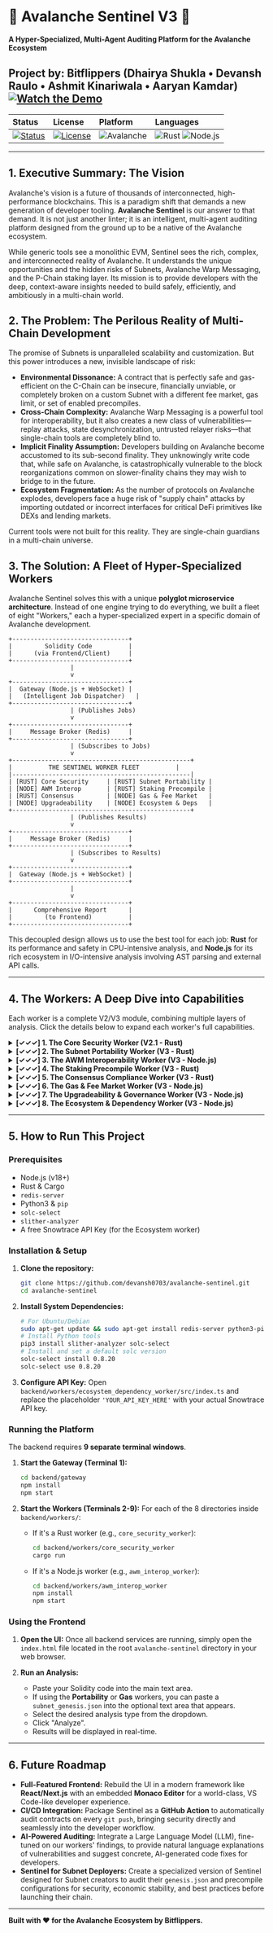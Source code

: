 # 🔺 Avalanche Sentinel V3 🔺

**A Hyper-Specialized, Multi-Agent Auditing Platform for the Avalanche Ecosystem**

**Project by: Bitflippers**
(Dhairya Shukla • Devansh Raulo • Ashmit Kinariwala • Aaryan Kamdar)
[![Watch the Demo](https://img.shields.io/badge/Watch_the-Demo-E84142?style=for-the-badge&logo=youtube)](https://youtu.be/UuEp99h5Zto)
---

| Status | License | Platform | Languages |
| :--- | :--- | :--- | :--- |
| [![Status](https://img.shields.io/badge/Status-Complete-brightgreen?style=for-the-badge)](https://github.com/devansh0703/avalanche-sentinel) | [![License](https://img.shields.io/badge/License-MIT-blue?style=for-the-badge)](https://github.com/devansh0703/avalanche-sentinel/blob/main/LICENSE) | ![Avalanche](https://img.shields.io/badge/Avalanche-E84142?style=for-the-badge&logo=avalanche&logoColor=white) | ![Rust](https://img.shields.io/badge/rust-%23000000.svg?style=for-the-badge&logo=rust&logoColor=white) ![Node.js](https://img.shields.io/badge/node.js-6DA55F?style=for-the-badge&logo=node.js&logoColor=white) |

---

## 1. Executive Summary: The Vision

Avalanche's vision is a future of thousands of interconnected, high-performance blockchains. This is a paradigm shift that demands a new generation of developer tooling. **Avalanche Sentinel** is our answer to that demand. It is not just another linter; it is an intelligent, multi-agent auditing platform designed from the ground up to be a native of the Avalanche ecosystem.

While generic tools see a monolithic EVM, Sentinel sees the rich, complex, and interconnected reality of Avalanche. It understands the unique opportunities and the hidden risks of Subnets, Avalanche Warp Messaging, and the P-Chain staking layer. Its mission is to provide developers with the deep, context-aware insights needed to build safely, efficiently, and ambitiously in a multi-chain world.

## 2. The Problem: The Perilous Reality of Multi-Chain Development

The promise of Subnets is unparalleled scalability and customization. But this power introduces a new, invisible landscape of risk:

*   **Environmental Dissonance:** A contract that is perfectly safe and gas-efficient on the C-Chain can be insecure, financially unviable, or completely broken on a custom Subnet with a different fee market, gas limit, or set of enabled precompiles.
*   **Cross-Chain Complexity:** Avalanche Warp Messaging is a powerful tool for interoperability, but it also creates a new class of vulnerabilities—replay attacks, state desynchronization, untrusted relayer risks—that single-chain tools are completely blind to.
*   **Implicit Finality Assumption:** Developers building on Avalanche become accustomed to its sub-second finality. They unknowingly write code that, while safe on Avalanche, is catastrophically vulnerable to the block reorganizations common on slower-finality chains they may wish to bridge to in the future.
*   **Ecosystem Fragmentation:** As the number of protocols on Avalanche explodes, developers face a huge risk of "supply chain" attacks by importing outdated or incorrect interfaces for critical DeFi primitives like DEXs and lending markets.

Current tools were not built for this reality. They are single-chain guardians in a multi-chain universe.

## 3. The Solution: A Fleet of Hyper-Specialized Workers

Avalanche Sentinel solves this with a unique **polyglot microservice architecture**. Instead of one engine trying to do everything, we built a fleet of eight "Workers," each a hyper-specialized expert in a specific domain of Avalanche development.

```
+--------------------------------+
|         Solidity Code          |
|      (via Frontend/Client)     |
+--------------------------------+
                 |
                 v
+--------------------------------+
|  Gateway (Node.js + WebSocket) |
|   (Intelligent Job Dispatcher)   |
+--------------------------------+
                 | (Publishes Jobs)
                 v
+--------------------------------+
|     Message Broker (Redis)     |
+--------------------------------+
                 | (Subscribes to Jobs)
                 v
+-------------------------------------------------+
|          THE SENTINEL WORKER FLEET          |
|-------------------------------------------------|
| [RUST] Core Security     | [RUST] Subnet Portability |
| [NODE] AWM Interop       | [RUST] Staking Precompile |
| [RUST] Consensus         | [NODE] Gas & Fee Market   |
| [NODE] Upgradeability    | [NODE] Ecosystem & Deps   |
+-------------------------------------------------+
                 | (Publishes Results)
                 v
+--------------------------------+
|     Message Broker (Redis)     |
+--------------------------------+
                 | (Subscribes to Results)
                 v
+--------------------------------+
|  Gateway (Node.js + WebSocket) |
+--------------------------------+
                 |
                 v
+--------------------------------+
|      Comprehensive Report      |
|         (to Frontend)          |
+--------------------------------+
```

This decoupled design allows us to use the best tool for each job: **Rust** for its performance and safety in CPU-intensive analysis, and **Node.js** for its rich ecosystem in I/O-intensive analysis involving AST parsing and external API calls.

---

## 4. The Workers: A Deep Dive into Capabilities

Each worker is a complete V2/V3 module, combining multiple layers of analysis. Click the details below to expand each worker's full capabilities.

<details>
<summary><strong>[✓✓✓] 1. The Core Security Worker (V2.1 - Rust)</strong></summary>

*   **Mission:** To provide a comprehensive, industry-standard security baseline for any smart contract deployed on an EVM-compatible chain, including the Avalanche C-Chain.
*   **Checks Performed:**
    *   **Broad Vulnerability Analysis:** Leverages the full power of the industry-standard Slither static analysis engine. This detects a wide range of common and critical smart contract vulnerabilities out of the box, including but not limited to:
        *   Re-entrancy (Checks-Effects-Interactions pattern violations)
        *   Integer Overflows/Underflows (for Solidity versions <0.8.0)
        *   Unprotected `selfdestruct` and `delegatecall`
        *   Transaction Order Dependency
        *   Oracle Manipulation Risks
        *   And dozens more.
    *   **Compiler Warning Ingestion (V2.1 Feature):** Goes beyond standard analysis by capturing and parsing the `stderr` output from the `solc` compiler during Slither's execution. This elevates low-level compiler warnings (e.g., Unused Local Variables, Uninitialized Storage Pointers) to first-class issues, finding potential bugs and code quality problems that are often overlooked by developers and other tools.
*   **Why it's Avalanche-Specific:** While the checks are universal, this worker provides the foundational security layer that every Avalanche C-Chain and Subnet contract *must* pass before considering the more complex, Avalanche-native risks. It establishes a baseline of code quality and safety for the entire ecosystem.

</details>

<details>
<summary><strong>[✓✓✓] 2. The Subnet Portability Worker (V3 - Rust)</strong></summary>

*   **Mission:** To act as a "Subnet Simulator," ensuring a contract is ready for deployment on any custom Subnet by validating it against a specific Subnet's on-chain environment.
*   **Checks Performed:**
    *   **`chainid` Opcode Usage:** Flags any logic that relies on a specific `chainid`, which is a common but critical mistake that breaks contracts when moved from a testnet to a mainnet or between Subnets.
    *   **Native Token Assumptions (`msg.value`, `.balance`):** Warns on any usage of `msg.value` or `address.balance`, reminding the developer that the native token on a custom Subnet may not be AVAX and could have a different value, or no value at all.
    *   **Hardcoded C-Chain Addresses:** Detects dependencies on protocols and tokens (e.g., Trader Joe, Benqi, WAVAX) that only exist on the C-Chain and will not be present on a new Subnet.
    *   **Hardcoded Gas Values:** Flags fragile `.call{gas:...}` patterns, which can break on Subnets with different gas semantics or future opcode repricing.
    *   **Genesis Ingestion (V3 Feature):** Takes a Subnet's `genesis.json` as input to perform deep, context-aware analysis:
        *   **Predicts Gas Limit Violations:** Reads the `blockGasLimit` from the genesis file and cross-references it with a function's estimated gas cost, warning the developer if a transaction is guaranteed to revert on the target Subnet.
        *   **Detects Precompile Mismatches:** Reads the list of enabled precompiles from the genesis and flags any contract that attempts to call a precompile (like the P-Chain handler) that is not explicitly enabled on the target Subnet, preventing a guaranteed revert.

</details>

<details>
<summary><strong>[✓✓✓] 3. The AWM Interoperability Worker (V3 - Node.js)</strong></summary>

*   **Mission:** To secure the most critical and complex aspect of multi-chain applications: Avalanche Warp Messaging.
*   **Checks Performed:**
    *   **Missing `receive` Function:** Checks that a contract importing the AWM interface can actually receive messages.
    *   **Missing `try/catch` on `send`:** Flags calls to `warp.send()` that are not wrapped in a `try/catch` block, which can cause the entire transaction to revert on a send failure, leading to poor user experience.
    *   **Missing Replay Protection:** Audits the `receive` function for a nonce or `executedMessages` mapping to prevent a malicious actor from replaying a valid message multiple times to drain funds or mint tokens.
    *   **Untrusted Relayer Risk (V3 Feature):** Ensures the `receive` function validates that `msg.sender` is the official AWM Precompile address. This is a critical check to ensure the message was delivered through the official, secure Warp protocol and not by a malicious actor who happened to obtain a valid signed message.
    *   **State Desynchronization Hazard (V3 Feature):** Flags "fire-and-forget" state updates (e.g., `setPrice`, `changeOwner`) that are sent via AWM but where the contract lacks a corresponding failure handler or rollback function, preventing a state desync between chains if the message fails to arrive.

</details>

<details>
<summary><strong>[✓✓✓] 4. The Staking Precompile Worker (V3 - Rust)</strong></summary>

*   **Mission:** To audit deep, protocol-level interactions with the Avalanche P-Chain, securing the creation of novel liquid staking and delegation financial products.
*   **Checks Performed:**
    *   **Missing `payable` Modifier:** Flags non-payable functions that call staking precompiles which require a value (AVAX) to be sent.
    *   **Unchecked Return Values:** Detects low-level `.call`s to precompiles whose `success` boolean return value is not checked, which can lead to critical silent failures.
    *   **Weak Access Control:** Warns if public or external functions can alter the staking state of the contract without robust access control like `onlyOwner`.
    *   **Locked Rewards Hazard (V3 Feature):** Detects if a contract is set up to receive staking rewards from the P-Chain but has no apparent `withdraw` or `distribute` function, indicating a high risk of permanently locked reward funds.
    *   **Hardcoded Validator Dependency (V3 Feature):** Flags hardcoded `NodeID`s, recommending that the protocol implement off-chain health monitoring (uptime, fees) for this critical, centralized point of failure.

</details>

<details>
<summary><strong>[✓✓✓] 5. The Consensus Compliance Worker (V3 - Rust)</strong></summary>

*   **Mission:** To build "reorg-safe" contracts that are future-proof for the broader multi-chain world by auditing for logic that implicitly relies on Avalanche's fast finality.
*   **Checks Performed:**
    *   **Unsafe On-Chain Randomness (V3 Feature):** Detects the use of `block.timestamp`, `blockhash`, etc. for randomness in gaming or NFT applications, a critical vulnerability that can be manipulated by validators. Recommends Chainlink VRF.
    *   **Spot Price Oracle Usage:** Flags direct, single-transaction price reads from DEXs (`getReserves`) that are vulnerable to flash loan price manipulation on slower-finality chains. Recommends TWAP oracles.
    *   **Multi-Transaction Dependency Hazard:** Detects critical admin changes (e.g., `setOwner`) that occur without a time-lock, which is a reorg-vulnerable pattern.

</details>

<details>
<summary><strong>[✓✓✓] 6. The Gas & Fee Market Worker (V3 - Node.js)</strong></summary>

*   **Mission:** To be a Subnet-aware gas and economic profiler, helping developers write cheaper and more efficient code.
*   **Checks Performed:**
    *   **Gas Inefficiencies:** Detects common anti-patterns like `SSTORE` in loops, `memory` vs. `calldata` misuse for external function parameters, and inefficient data types in structs.
    *   **Subnet Fee Comparison (V3 Feature):** Ingests a `genesis.json` to provide a powerful comparative cost analysis: "This function costs X on the C-Chain but will cost Y on Subnet Z due to its different `minBaseFee`."
    *   **Griefing Vector Hazard (V3 Feature):** Identifies functions that accept unbounded dynamic data (e.g., `string`, `bytes`), which is a critical attack vector on low-fee Subnets where an attacker can force the contract to perform expensive operations at no cost to themselves.

</details>

<details>
<summary><strong>[✓✓✓] 7. The Upgradeability & Governance Worker (V3 - Node.js)</strong></summary>

*   **Mission:** To secure complex proxies and multi-chain DAOs, preventing devastating and irreversible mistakes.
*   **Checks Performed:**
    *   **Unprotected Initializers:** Finds `initialize` functions that are not protected by an `initializer` modifier, which can be hijacked by an attacker to seize ownership of an implementation contract.
    *   **Storage Layout Collision Risk:** Warns about incorrect state variable ordering in child contracts, a primary cause of proxy storage corruption during upgrades.
    *   **`selfdestruct` in Implementation:** Flags this critical vulnerability in proxy logic that could allow an attacker to destroy the contract's code, bricking all proxies.
    *   **AWM Governance Exploit Risk (V3 Feature):** Specifically audits AWM-based governors to ensure they validate both `sourceChainId` and `sender`, preventing a sophisticated cross-chain spoofing attack where an attacker on another Subnet could take control of the contract.

</details>

<details>
<summary><strong>[✓✓✓] 8. The Ecosystem & Dependency Worker (V3 - Node.js)</strong></summary>

*   **Mission:** To provide live, on-chain supply chain security by validating a contract's external dependencies.
*   **Checks Performed:**
    *   **Floating Pragma Detection:** Recommends pinning to an exact Solidity version for deterministic and verifiable builds.
    *   **Outdated Package Versions:** Uses `semver` to check imported packages against a curated list of recommended versions for major libraries like OpenZeppelin.
    *   **Unverified Contract Interaction (V3 Feature):** Connects to the **Snowtrace API** to warn developers whenever their contract interacts with an unverified, black-box contract that is live on the Avalanche C-Chain.
    *   **Interface Mismatch Detection (V3 Feature):** Checks function calls to known protocol addresses (e.g., Trader Joe Router) against a curated list of function signatures to find integration bugs that would cause transactions to revert.

</details>

---

## 5. How to Run This Project

### Prerequisites
- Node.js (v18+)
- Rust & Cargo
- `redis-server`
- Python3 & `pip`
- `solc-select`
- `slither-analyzer`
- A free Snowtrace API Key (for the Ecosystem worker)

### Installation & Setup

1.  **Clone the repository:**
    ```bash
    git clone https://github.com/devansh0703/avalanche-sentinel.git
    cd avalanche-sentinel
    ```

2.  **Install System Dependencies:**
    ```bash
    # For Ubuntu/Debian
    sudo apt-get update && sudo apt-get install redis-server python3-pip -y
    # Install Python tools
    pip3 install slither-analyzer solc-select
    # Install and set a default solc version
    solc-select install 0.8.20
    solc-select use 0.8.20
    ```

3.  **Configure API Key:**
    Open `backend/workers/ecosystem_dependency_worker/src/index.ts` and replace the placeholder `'YOUR_API_KEY_HERE'` with your actual Snowtrace API key.

### Running the Platform

The backend requires **9 separate terminal windows**.

1.  **Start the Gateway (Terminal 1):**
    ```bash
    cd backend/gateway
    npm install
    npm start
    ```

2.  **Start the Workers (Terminals 2-9):**
    For each of the 8 directories inside `backend/workers/`:
    *   If it's a Rust worker (e.g., `core_security_worker`):
        ```bash
        cd backend/workers/core_security_worker
        cargo run
        ```
    *   If it's a Node.js worker (e.g., `awm_interop_worker`):
        ```bash
        cd backend/workers/awm_interop_worker
        npm install
        npm start
        ```

### Using the Frontend

1.  **Open the UI:**
    Once all backend services are running, simply open the `index.html` file located in the root `avalanche-sentinel` directory in your web browser.

2.  **Run an Analysis:**
    *   Paste your Solidity code into the main text area.
    *   If using the **Portability** or **Gas** workers, you can paste a `subnet_genesis.json` into the optional text area that appears.
    *   Select the desired analysis type from the dropdown.
    *   Click "Analyze".
    *   Results will be displayed in real-time.

---

## 6. Future Roadmap

*   **Full-Featured Frontend:** Rebuild the UI in a modern framework like **React/Next.js** with an embedded **Monaco Editor** for a world-class, VS Code-like developer experience.
*   **CI/CD Integration:** Package Sentinel as a **GitHub Action** to automatically audit contracts on every `git push`, bringing security directly and seamlessly into the developer workflow.
*   **AI-Powered Auditing:** Integrate a Large Language Model (LLM), fine-tuned on our workers' findings, to provide natural language explanations of vulnerabilities and suggest concrete, AI-generated code fixes for developers.
*   **Sentinel for Subnet Deployers:** Create a specialized version of Sentinel designed for Subnet creators to audit their `genesis.json` and precompile configurations for security, economic stability, and best practices before launching their chain.

---

**Built with ❤️ for the Avalanche Ecosystem by Bitflippers.**

